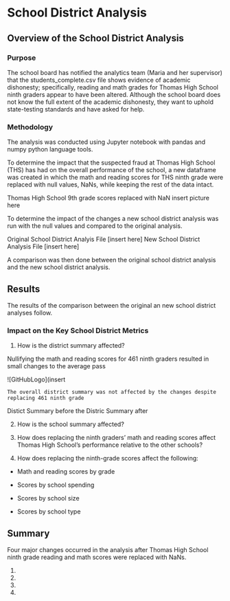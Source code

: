 # School District Analysis

## Overview of the School District Analysis

### Purpose

The school board has notified the analytics team (Maria and her supervisor) that the students_complete.csv file shows evidence of academic dishonesty; specifically, reading and math grades for Thomas High School ninth graders appear to have been altered. Although the school board does not know the full extent of the academic dishonesty, they want to uphold state-testing standards and have asked for help. 


### Methodology

The analysis was conducted using Jupyter notebook with pandas and numpy python language tools.

To determine the impact that the suspected fraud at Thomas High School (THS) has had on the overall performance of the school, a new dataframe was created in which the math and reading scores for THS ninth grade were replaced with null values,  NaNs, while keeping the rest of the data intact. 

Thomas High School 9th grade scores replaced with NaN
insert picture here

To determine the impact of the changes a new school district analysis was run with the null values and compared to the original analysis.

Original School District Analyis File [insert here]
New School District Analysis File [insert here]



A comparison was then done between the original school district analysis and the new school district analysis.


## Results

The results of the comparison between the original an new school district analyses follow.


### Impact on the Key School District Metrics

1. How is the district summary affected?

Nullifying the math and reading scores for 461 ninth graders resulted in small changes to the average pass

![GitHubLogo](insert 


    The overall district summary was not affected by the changes despite replacing 461 ninth grade
Distict Summary before the 
Distric Summary after

2. How is the school summary affected?

3. How does replacing the ninth graders’ math and reading scores affect Thomas High School’s performance relative to the other schools?

4. How does replacing the ninth-grade scores affect the following:

- Math and reading scores by grade

- Scores by school spending

- Scores by school size

- Scores by school type


## Summary

Four major changes occurred in the analysis after Thomas High School ninth grade reading and math scores were replaced with NaNs.

1. 
2. 
3. 
4. 







